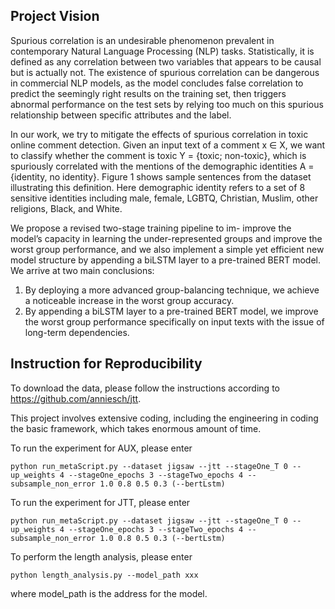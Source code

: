 ## Project Vision

Spurious correlation is an undesirable phenomenon prevalent in contemporary Natural Language Processing (NLP) tasks. Statistically, it is defined as any correlation between two variables that appears to be causal but is actually not. The existence of spurious correlation can be dangerous in commercial NLP models, as the model concludes false correlation to predict the seemingly right results on the training set, then triggers abnormal performance on the test sets by relying too much on this spurious relationship between specific attributes and the label.

In our work, we try to mitigate the effects of spurious correlation in toxic online comment detection. Given an input text of a comment x ∈ X, we want to classify whether the comment is toxic Y = {toxic; non-toxic}, which is spuriously correlated with the mentions of the demographic identities A = {identity, no identity}. Figure 1 shows sample sentences from the dataset illustrating this definition. Here demographic identity refers to a set of 8 sensitive identities including male, female, LGBTQ, Christian, Muslim, other religions, Black, and White.

We propose a revised two-stage training pipeline to im- improve the model’s capacity in learning the under-represented groups and improve the worst group performance, and we also implement a simple yet efficient new model structure by appending a biLSTM layer to a pre-trained BERT model. We arrive at two main conclusions:
1. By deploying a more advanced group-balancing technique, we achieve a noticeable increase in the worst group accuracy.
2. By appending a biLSTM layer to a pre-trained BERT model, we improve the worst group performance specifically on input texts with the issue of long-term dependencies.

## Instruction for Reproducibility

To download the data, please follow the instructions according to https://github.com/anniesch/jtt. 

This project involves extensive coding, including the engineering in coding the basic framework,
which takes enormous amount of time. 

To run the experiment for AUX, please enter 

```
python run_metaScript.py --dataset jigsaw --jtt --stageOne_T 0 --up_weights 4 --stageOne_epochs 3 --stageTwo_epochs 4 --subsample_non_error 1.0 0.8 0.5 0.3 (--bertLstm)
```

To run the experiment for JTT, please enter

```
python run_metaScript.py --dataset jigsaw --jtt --stageOne_T 0 --up_weights 4 --stageOne_epochs 3 --stageTwo_epochs 4 --subsample_non_error 1.0 0.8 0.5 0.3 (--bertLstm)
```

To perform the length analysis, please enter 

```
python length_analysis.py --model_path xxx
```

where model_path is the address for the model.

